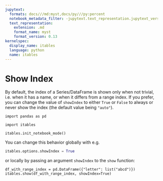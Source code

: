 ```yaml
---
jupytext:
  formats: docs///md:myst,docs/py///py:percent
  notebook_metadata_filter: -jupytext.text_representation.jupytext_version
  text_representation:
    extension: .md
    format_name: myst
    format_version: 0.13
kernelspec:
  display_name: itables
  language: python
  name: itables
---
```


# Show Index

By default, the index of a Series/DataFrame is shown only when not trivial, i.e. when it has a name, or when it differs from a range index. If you prefer, you can change the value of `showIndex` to either `True` or `False` to always or never show the index (the default value being `"auto"`).

```{code-cell} ipython3
import pandas as pd

import itables

itables.init_notebook_mode()
```

You can change this behavior globally with e.g.
```python
itables.options.showIndex = True
```

or locally by passing an argument `showIndex` to the `show` function:

```{code-cell} ipython3
df_with_range_index = pd.DataFrame({"letter": list("abcd")})
itables.show(df_with_range_index, showIndex=True)
```
